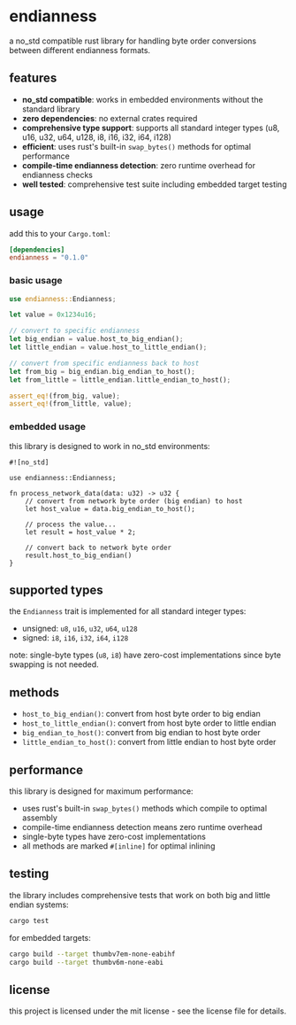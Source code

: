 # endianness

a no_std compatible rust library for handling byte order conversions between different endianness formats.

## features

- **no_std compatible**: works in embedded environments without the standard library
- **zero dependencies**: no external crates required
- **comprehensive type support**: supports all standard integer types (u8, u16, u32, u64, u128, i8, i16, i32, i64, i128)
- **efficient**: uses rust's built-in `swap_bytes()` methods for optimal performance
- **compile-time endianness detection**: zero runtime overhead for endianness checks
- **well tested**: comprehensive test suite including embedded target testing

## usage

add this to your `Cargo.toml`:

```toml
[dependencies]
endianness = "0.1.0"
```

### basic usage

```rust
use endianness::Endianness;

let value = 0x1234u16;

// convert to specific endianness
let big_endian = value.host_to_big_endian();
let little_endian = value.host_to_little_endian();

// convert from specific endianness back to host
let from_big = big_endian.big_endian_to_host();
let from_little = little_endian.little_endian_to_host();

assert_eq!(from_big, value);
assert_eq!(from_little, value);
```

### embedded usage

this library is designed to work in no_std environments:

```rust,ignore
#![no_std]

use endianness::Endianness;

fn process_network_data(data: u32) -> u32 {
    // convert from network byte order (big endian) to host
    let host_value = data.big_endian_to_host();

    // process the value...
    let result = host_value * 2;

    // convert back to network byte order
    result.host_to_big_endian()
}
```

## supported types

the `Endianness` trait is implemented for all standard integer types:

- unsigned: `u8`, `u16`, `u32`, `u64`, `u128`
- signed: `i8`, `i16`, `i32`, `i64`, `i128`

note: single-byte types (`u8`, `i8`) have zero-cost implementations since byte swapping is not needed.

## methods

- `host_to_big_endian()`: convert from host byte order to big endian
- `host_to_little_endian()`: convert from host byte order to little endian
- `big_endian_to_host()`: convert from big endian to host byte order
- `little_endian_to_host()`: convert from little endian to host byte order

## performance

this library is designed for maximum performance:

- uses rust's built-in `swap_bytes()` methods which compile to optimal assembly
- compile-time endianness detection means zero runtime overhead
- single-byte types have zero-cost implementations
- all methods are marked `#[inline]` for optimal inlining

## testing

the library includes comprehensive tests that work on both big and little endian systems:

```bash
cargo test
```

for embedded targets:

```bash
cargo build --target thumbv7em-none-eabihf
cargo build --target thumbv6m-none-eabi
```

## license

this project is licensed under the mit license - see the license file for details.
